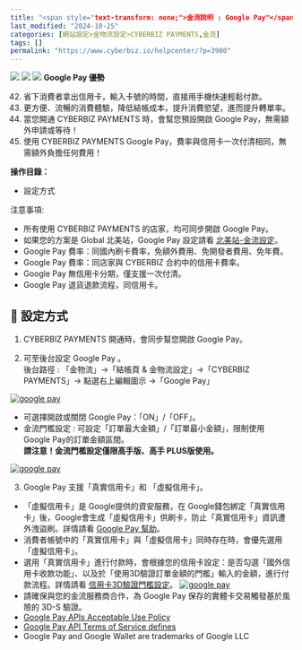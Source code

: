 ```yaml
---
title: "<span style="text-transform: none;">金流說明 : Google Pay™</span>"
last_modified: "2024-10-25"
categories: [網站設定>金物流設定>CYBERBIZ PAYMENTS,金流]
tags: []
permalink: "https://www.cyberbiz.io/helpcenter/?p=3900"
---
```


![](https://www.cyberbiz.io/helpcenter/wp-content/uploads/CYBPAYMENTS.png)
![](https://www.cyberbiz.io/helpcenter/wp-content/uploads/一般版3.png)
![](https://www.cyberbiz.io/helpcenter/wp-content/uploads/PLUS版3.png) **Google
Pay 優勢**  


42. 省下消費者拿出信用卡，輸入卡號的時間，直接用手機快速輕鬆付款。
43. 更方便、流暢的消費體驗，降低結帳成本，提升消費慾望，進而提升轉單率。
44. 當您開通 CYBERBIZ PAYMENTS 時，會幫您預設開啟 Google Pay，無需額外申請或等待！
45. 使用 CYBERBIZ PAYMENTS Google Pay，費率與信用卡一次付清相同，無需額外負擔任何費用！



**操作目錄：**

* 設定方式

注意事項:  

* 所有使用 CYBERBIZ PAYMENTS 的店家，均可同步開啟 Google Pay。
* 如果您的方案是 Global 北美站，Google Pay 設定請看 [北美站-金流設定](https://www.cyberbiz.io/support/?p=30595)。
* Google Pay 費率：同國內刷卡費率，免額外費用、免開發者費用、免年費。
* Google Pay 費率：同店家與 CYBERBIZ 合約中的信用卡費率。
* Google Pay 無信用卡分期，僅支援一次付清。
* Google Pay 退貨退款流程，同信用卡。



## 📌 設定方式

1. CYBERBIZ PAYMENTS 開通時，會同步幫您開啟 Google Pay。


2. 可至後台設定 Google Pay 。  
後台路徑 : 「金物流」→「結帳頁 & 金物流設定」→「CYBERBIZ PAYMENTS」→ 點選右上編輯圖示 →「Google Pay」  

[![google pay](https://www.cyberbiz.io/support/wp-content/uploads/google-pay01.png)](https://www.cyberbiz.io/support/wp-content/uploads/google-pay01.png)

* 可選擇開啟或關閉 Google Pay：「ON」/「OFF」。
* 金流門檻設定 : 可設定「訂單最大金額」/「訂單最小金額」，限制使用 Google Pay的訂單金額區間。  
**請注意！金流門檻設定僅限高手版、高手 PLUS版使用。**  

[![google pay](https://www.cyberbiz.io/support/wp-content/uploads/google-pay02.png)](https://www.cyberbiz.io/support/wp-content/uploads/google-pay02.png)

3. Google Pay 支援「真實信用卡」和 「虛擬信用卡」。  

* 「虛擬信用卡」是 Google提供的資安服務，在 Google錢包綁定「真實信用卡」後，Google會生成「虛擬信用卡」供刷卡，防止「真實信用卡」資訊遭外洩盜刷。詳情請看 [Google Pay 幫助](https://support.google.com/googlepay/answer/7644068)。
* 消費者帳號中的「真實信用卡」與「虛擬信用卡」同時存在時，會優先選用「虛擬信用卡」。
* 選用「真實信用卡」進行付款時，會根據您的信用卡設定：是否勾選「國外信用卡收款功能」、以及於「使用3D驗證訂單金額的門檻」輸入的金額，進行付款流程。詳情請看 [信用卡3D驗證門檻設定](https://www.cyberbiz.io/helpcenter/?p=6844)。 [![google pay](https://www.cyberbiz.io/support/wp-content/uploads/google-pay03.png)](https://www.cyberbiz.io/support/wp-content/uploads/google-pay03.png)
* 請確保與您的金流服務商合作，為 Google Pay 保存的實體卡交易觸發基於風險的 3D-S 驗證。
* [ Google Pay APIs Acceptable Use Policy](https://payments.developers.google.com/terms/aup)
* [Google Pay API Terms of Service defines](https://payments.developers.google.com/terms/sellertos)
* Google Pay and Google Wallet are trademarks of Google LLC


